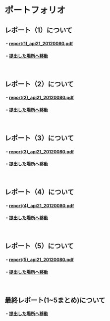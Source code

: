 # ポートフォリオ
   ## レポート（1）について　
   #### ・[report(1)_api21_20120080.pdf](https://documentcloud.adobe.com/link/track?uri=urn:aaid:scds:US:93e953fd-598a-4b59-8362-fbfede3a2603)
   #### ・[提出した場所へ移動](https://github.com/Masato0080/api-practice/tree/main/report1_api21)
  
  <br>
 
  ## レポート（2）について
   #### ・[report(2)_api21_20120080.pdf](https://documentcloud.adobe.com/link/track?uri=urn:aaid:scds:US:27397e8e-aeff-4f55-b222-50642507d533)
   #### ・[提出した場所へ移動](https://github.com/Masato0080/api-practice/tree/main/report2_api21)
   
   
  <br>
 
  ## レポート（3）について
   #### ・[report(3)_api21_20120080.pdf](https://documentcloud.adobe.com/link/track?uri=urn:aaid:scds:US:505c049d-1e5b-4baa-b61e-15cf705e4a60)
   #### ・[提出した場所へ移動](https://github.com/Masato0080/api-practice/tree/main/report3_api21)
      
   
  <br>
 
  ## レポート（4）について
   #### ・[report(4)_api21_20120080.pdf](https://documentcloud.adobe.com/link/track?uri=urn:aaid:scds:US:81b2d273-bbe9-380f-ad90-2aa01cde9aea)
   #### ・[提出した場所へ移動](https://github.com/Masato0080/api-practice/tree/main/report4_api21)
      
   
  <br>
 
  ## レポート（5）について
   #### ・[report(5)_api21_20120080.pdf](https://documentcloud.adobe.com/link/track?uri=urn:aaid:scds:US:ff5a6c59-41f7-34ad-9d09-6e2af8dbf44f)
   #### ・[提出した場所へ移動](https://github.com/Masato0080/api-practice/tree/main/report5_api21)
         
   
  <br>
 
  ## 最終レポート(1~5まとめ)について
   #### ・[提出した場所へ移動](https://github.com/Masato0080/api-practice/tree/main/FinalReport_api21_20120080)

